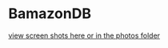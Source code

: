 # BamazonDB
[view screen shots here or in the photos folder](https://goo.gl/photos/9MqVFW8KVi1dvHs1A)